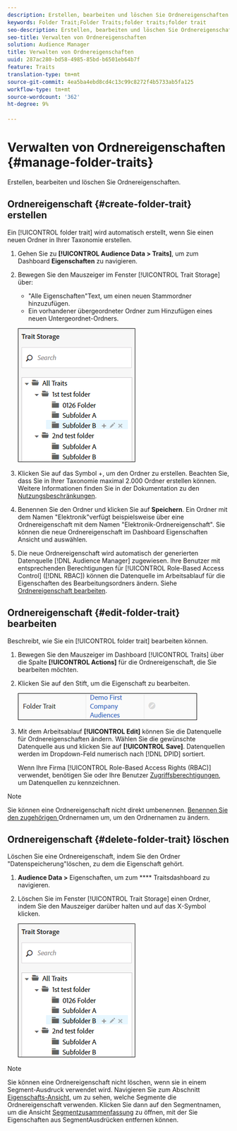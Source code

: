 ```yaml
---
description: Erstellen, bearbeiten und löschen Sie Ordnereigenschaften.
keywords: Folder Trait;Folder Traits;folder traits;folder trait
seo-description: Erstellen, bearbeiten und löschen Sie Ordnereigenschaften.
seo-title: Verwalten von Ordnereigenschaften
solution: Audience Manager
title: Verwalten von Ordnereigenschaften
uuid: 287ac280-bd58-4985-85bd-b6501eb64b7f
feature: Traits
translation-type: tm+mt
source-git-commit: 4ea5ba4ebd8cd4c13c99c8272f4b5733ab5fa125
workflow-type: tm+mt
source-wordcount: '362'
ht-degree: 9%

---
```



# Verwalten von Ordnereigenschaften {#manage-folder-traits}

Erstellen, bearbeiten und löschen Sie Ordnereigenschaften.

## Ordnereigenschaft {#create-folder-trait} erstellen

Ein [!UICONTROL folder trait] wird automatisch erstellt, wenn Sie einen neuen Ordner in Ihrer Taxonomie erstellen.

<!-- create-folder-trait.xml -->

1. Gehen Sie zu **[!UICONTROL Audience Data > Traits]**, um zum Dashboard **Eigenschaften** zu navigieren.
1. Bewegen Sie den Mauszeiger im Fenster [!UICONTROL Trait Storage] über:

   * &quot;Alle Eigenschaften&quot;Text, um einen neuen Stammordner hinzuzufügen.
   * Ein vorhandener übergeordneter Ordner zum Hinzufügen eines neuen Untergeordnet-Ordners.

   ![](assets/folder_traits_create.PNG)

1. Klicken Sie auf das Symbol +, um den Ordner zu erstellen. Beachten Sie, dass Sie in Ihrer Taxonomie maximal 2.000 Ordner erstellen können. Weitere Informationen finden Sie in der Dokumentation zu den [Nutzungsbeschränkungen](../../features/administration/usage-limits.md).
1. Benennen Sie den Ordner und klicken Sie auf **Speichern**. Ein Ordner mit dem Namen &quot;Elektronik&quot;verfügt beispielsweise über eine Ordnereigenschaft mit dem Namen &quot;Elektronik-Ordnereigenschaft&quot;. Sie können die neue Ordnereigenschaft im Dashboard Eigenschaften Ansicht und auswählen.
1. Die neue Ordnereigenschaft wird automatisch der generierten Datenquelle [!DNL Audience Manager] zugewiesen. Ihre Benutzer mit entsprechenden Berechtigungen für [!UICONTROL Role-Based Access Control] ([!DNL RBAC]) können die Datenquelle im Arbeitsablauf für die Eigenschaften des Bearbeitungsordners ändern. Siehe [Ordnereigenschaft bearbeiten](../../features/traits/manage-folder-traits.md#edit-folder-trait).

## Ordnereigenschaft {#edit-folder-trait} bearbeiten

Beschreibt, wie Sie ein [!UICONTROL folder trait] bearbeiten können.

<!-- edit-folder-trait.xml -->

1. Bewegen Sie den Mauszeiger im Dashboard [!UICONTROL Traits] über die Spalte **[!UICONTROL Actions]** für die Ordnereigenschaft, die Sie bearbeiten möchten.
1. Klicken Sie auf den Stift, um die Eigenschaft zu bearbeiten.

   ![](assets/folder_traits_edit_border.png)

1. Mit dem Arbeitsablauf **[!UICONTROL Edit]** können Sie die Datenquelle für Ordnereigenschaften ändern. Wählen Sie die gewünschte Datenquelle aus und klicken Sie auf **[!UICONTROL Save]**. Datenquellen werden im Dropdown-Feld numerisch nach [!DNL DPID] sortiert.

   Wenn Ihre Firma [!UICONTROL Role-Based Access Rights (RBAC)] verwendet, benötigen Sie oder Ihre Benutzer [Zugriffsberechtigungen](../../features/traits/about-folder-traits.md#role-based-access-controls), um Datenquellen zu kennzeichnen.

>[!NOTE]
>
>Sie können eine Ordnereigenschaft nicht direkt umbenennen. [Benennen Sie den zugehörigen ](../../features/traits/trait-storage.md#rename-delete-trait-storage-folder) Ordnernamen um, um den Ordnernamen zu ändern.

## Ordnereigenschaft {#delete-folder-trait} löschen

Löschen Sie eine Ordnereigenschaft, indem Sie den Ordner &quot;Datenspeicherung&quot;löschen, zu dem die Eigenschaft gehört.

<!-- delete-folder-trait.xml -->

1. **Audience Data >** Eigenschaften, um zum  **** Traitsdashboard zu navigieren.
1. Löschen Sie im Fenster [!UICONTROL Trait Storage] einen Ordner, indem Sie den Mauszeiger darüber halten und auf das X-Symbol klicken.

   ![Schritt-Ergebnis](assets/folder_traits_create.PNG)

>[!NOTE]
>
>Sie können eine Ordnereigenschaft nicht löschen, wenn sie in einem Segment-Ausdruck verwendet wird. Navigieren Sie zum Abschnitt [Eigenschafts-Ansicht](../../features/traits/trait-details-page.md), um zu sehen, welche Segmente die Ordnereigenschaft verwenden. Klicken Sie dann auf den Segmentnamen, um die Ansicht [Segmentzusammenfassung](../../features/segments/segment-summary-view.md) zu öffnen, mit der Sie Eigenschaften aus SegmentAusdrücken entfernen können.
